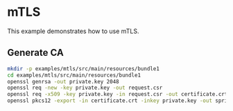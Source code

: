 # mTLS

This example demonstrates how to use mTLS.

## Generate CA

```bash
mkdir -p examples/mtls/src/main/resources/bundle1
cd examples/mtls/src/main/resources/bundle1
openssl genrsa -out private.key 2048
openssl req -new -key private.key -out request.csr
openssl req -x509 -key private.key -in request.csr -out certificate.crt -days 36500
openssl pkcs12 -export -in certificate.crt -inkey private.key -out springboot.p12 -name springboot -CAfile certificate.crt -caname root
```